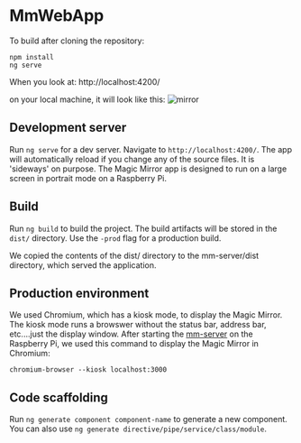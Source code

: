 # MmWebApp

To build after cloning the repository:
```
npm install
ng serve
```
When you look at:  http://localhost:4200/

on your local machine, it will look like this:
![mirror](https://user-images.githubusercontent.com/1727761/30285501-e640ae94-96e3-11e7-917b-8fa2e27af02a.png)

## Development server
Run `ng serve` for a dev server. Navigate to `http://localhost:4200/`. The app will automatically reload if you change any of the source files.  It is 'sideways' on purpose.  The Magic Mirror app is designed to run on a large screen in portrait mode on a Raspberry Pi.  

## Build
Run `ng build` to build the project. The build artifacts will be stored in the `dist/` directory. Use the `-prod` flag for a production build.

We copied the contents of the dist/ directory to the mm-server/dist directory, which served the application.

## Production environment
We used Chromium, which has a kiosk mode, to display the Magic Mirror.  The kiosk mode runs a browswer without the status bar, address bar, etc....just the display window.  After starting the [mm-server](https://github.com/amnotafraid/mm-server) on the Raspberry Pi, we used this command to display the Magic Mirror in Chromium:
```
chromium-browser --kiosk localhost:3000
```
## Code scaffolding

Run `ng generate component component-name` to generate a new component. You can also use `ng generate directive/pipe/service/class/module`.

